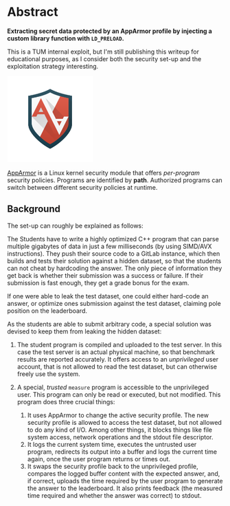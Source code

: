 # Abstract

**Extracting secret data protected by an AppArmor profile by injecting a custom library function with `LD_PRELOAD`.**


This is a TUM internal exploit, but I'm still publishing this writeup for educational purposes, as I consider both the security set-up and the exploitation strategy interesting.

<img src="img/AppArmor.png" alt="AppArmor" width="200"/>

[AppArmor](https://www.apparmor.net/) is a Linux kernel security module that offers *per-program* security policies.
Programs are identified by **path**. Authorized programs can switch between different security policies at runtime.

## Background
The set-up can roughly be explained as follows:

The Students have to write a highly optimized C++ program that can parse multiple gigabytes of data in just a few milliseconds (by using SIMD/AVX instructions).
They push their source code to a GitLab instance, which then builds and tests their solution against a hidden dataset, so that the students can not cheat by hardcoding the answer.
The only piece of information they get back is whether their submission was a success or failure.
If their submission is fast enough, they get a grade bonus for the exam.

If one were able to leak the test dataset, one could either hard-code an answer, or optimize ones submission against the test dataset, claiming pole position on the leaderboard.

As the students are able to submit arbitrary code, a special solution was devised to keep them from leaking the hidden dataset:
1. The student program is compiled and uploaded to the test server. In this case the test server is an actual physical machine, so that benchmark results are reported accurately. It offers access to an *unprivileged* user account, that is not allowed to read the test dataset, but can otherwise freely use the system.

2. A special, *trusted* `measure` program is accessible to the unprivileged user. This program can only be read or executed, but not modified.
This program does three crucial things:
    1. It uses AppArmor to change the active security profile. The new security profile is allowed to access the test dataset, but not allowed to do any kind of I/O. Among other things, it blocks things like file system access, network operations and the stdout file descriptor.
    2. It logs the current system time, executes the untrusted user program, redirects its output into a buffer and logs the current time again, once the user program returns or times out.
    3. It swaps the security profile back to the unprivileged profile, compares the logged buffer content with the expected answer, and, if correct, uploads the time required by the user program to generate the answer to the leaderboard.
    It also prints feedback (the measured time required and whether the answer was correct) to stdout.
